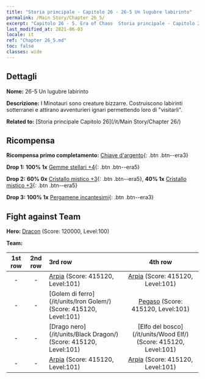 ```yaml
---
title: "Storia principale - Capitolo 26 - 26-5 Un lugubre labirinto"
permalink: /Main Story/Chapter 26_5/
excerpt: "Capitolo 26 - 5. Era of Chaos  Storia principale - Capitolo 26_5. 26-5 Un lugubre labirinto"
last_modified_at: 2021-06-03
locale: it
ref: "Chapter 26_5.md"
toc: false
classes: wide
---
```


## Dettagli

 **Nome:** 26-5 Un lugubre labirinto

 **Descrizione:** I Minotauri sono creature bizzarre. Costruiscono labirinti sotterranei e attirano avventurieri ignari permettendo loro di \"visitarli\".

 **Related to:** [Storia principale Capitolo 26](/it/Main Story/Chapter 26/)

## Ricompensa

 **Ricompensa primo completamento:** [Chiave d'argento](/ItemsIT/con_693/){: .btn .btn--era3}

 **Drop 1:** **100% 1x** [Gemme stellari +4](/ItemsIT/mat_93/){: .btn .btn--era5}

 **Drop 2:** **60% 0x** [Cristallo mistico +3](/ItemsIT/mat_87/){: .btn .btn--era5}, **40% 1x** [Cristallo mistico +3](/ItemsIT/mat_87/){: .btn .btn--era5}

 **Drop 3:** **100% 1x** [Pergamene incantesimi](/ItemsIT/con_694/){: .btn .btn--era3}


## Fight against Team
 **Hero:** [Dracon](/it/heroes/Dracon/) (Score: 120000, Level:100)

 **Team:**


  | 1st row | 2nd row | 3rd row | 4th row |
  |:----:|:----:|:----|:----:|
  | - | - | [Arpia](/it/units/Harpy/) (Score: 415120, Level:101)  | [Arpia](/it/units/Harpy/) (Score: 415120, Level:101)  |
  | - | - | [Golem di ferro](/it/units/Iron Golem/) (Score: 415120, Level:101)  | [Pegaso](/it/units/Pegasus/) (Score: 415120, Level:101)  |
  | - | - | [Drago nero](/it/units/Black Dragon/) (Score: 415120, Level:101)  | [Elfo del bosco](/it/units/Wood Elf/) (Score: 415120, Level:101)  |
  | - | - | [Arpia](/it/units/Harpy/) (Score: 415120, Level:101)  | [Arpia](/it/units/Harpy/) (Score: 415120, Level:101)  |


